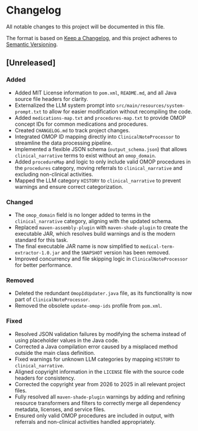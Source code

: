 # Changelog

All notable changes to this project will be documented in this file.

The format is based on [Keep a Changelog](https://keepachangelog.com/en/1.0.0/),
and this project adheres to [Semantic Versioning](https://semver.org/spec/v2.0.0.html).

## [Unreleased]

### Added
- Added MIT License information to `pom.xml`, `README.md`, and all Java source file headers for clarity.
- Externalized the LLM system prompt into `src/main/resources/system-prompt.txt` to allow for easier modification without recompiling the code.
- Added `medications-map.txt` and `procedures-map.txt` to provide OMOP concept IDs for common medications and procedures.
- Created `CHANGELOG.md` to track project changes.
- Integrated OMOP ID mapping directly into `ClinicalNoteProcessor` to streamline the data processing pipeline.
- Implemented a flexible JSON schema (`output_schema.json`) that allows `clinical_narrative` terms to exist without an `omop_domain`.
- Added `procedureMap` and logic to only include valid OMOP procedures in the `procedures` category, moving referrals to `clinical_narrative` and excluding non-clinical activities.
- Mapped the LLM category `HISTORY` to `clinical_narrative` to prevent warnings and ensure correct categorization.

### Changed
- The `omop_domain` field is no longer added to terms in the `clinical_narrative` category, aligning with the updated schema.
- Replaced `maven-assembly-plugin` with `maven-shade-plugin` to create the executable JAR, which resolves build warnings and is the modern standard for this task.
- The final executable JAR name is now simplified to `medical-term-extractor-1.0.jar` and the `SNAPSHOT` version has been removed.
- Improved concurrency and file skipping logic in `ClinicalNoteProcessor` for better performance.

### Removed
- Deleted the redundant `OmopIdUpdater.java` file, as its functionality is now part of `ClinicalNoteProcessor`.
- Removed the obsolete `update-omop-ids` profile from `pom.xml`.

### Fixed
- Resolved JSON validation failures by modifying the schema instead of using placeholder values in the Java code.
- Corrected a Java compilation error caused by a misplaced method outside the main class definition.
- Fixed warnings for unknown LLM categories by mapping `HISTORY` to `clinical_narrative`.
- Aligned copyright information in the `LICENSE` file with the source code headers for consistency.
- Corrected the copyright year from 2026 to 2025 in all relevant project files.
- Fully resolved all `maven-shade-plugin` warnings by adding and refining resource transformers and filters to correctly merge all dependency metadata, licenses, and service files.
- Ensured only valid OMOP procedures are included in output, with referrals and non-clinical activities handled appropriately.